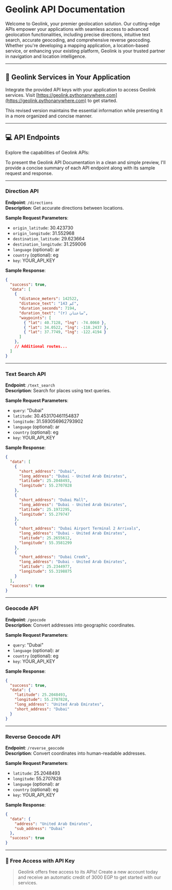 # Geolink API Documentation

Welcome to Geolink, your premier geolocation solution. Our cutting-edge APIs empower your applications with seamless access to advanced geolocation functionalities, including precise directions, intuitive text search, accurate geocoding, and comprehensive reverse geocoding. Whether you're developing a mapping application, a location-based service, or enhancing your existing platform, Geolink is your trusted partner in navigation and location intelligence.

---

## :rocket: Geolink Services in Your Application

Integrate the provided API keys with your application to access Geolink services. Visit [https://geolink.pythonanywhere.com](https://geolink.pythonanywhere.com) to get started.

This revised version maintains the essential information while presenting it in a more organized and concise manner.

---

## :computer: API Endpoints

Explore the capabilities of Geolink APIs:

To present the Geolink API Documentation in a clean and simple preview, I'll provide a concise summary of each API endpoint along with its sample request and response.

---

### Direction API

**Endpoint**: `/directions`  
**Description**: Get accurate directions between locations.

**Sample Request Parameters**:
- `origin_latitude`: 30.423730
- `origin_longitude`: 31.552968
- `destination_latitude`: 29.623664
- `destination_longitude`: 31.259006
- `language` (optional): ar
- `country` (optional): eg
- `key`: YOUR_API_KEY

**Sample Response**:
```json
{
  "success": true,
  "data": [
    {
      "distance_meters": 142522,
      "distance_text": "143 كم",
      "duration_seconds": 7194,
      "duration_text": "ساعتان (٢)",
      "waypoints": [
        { "lat": 40.7128, "lng": -74.0060 },
        { "lat": 34.0522, "lng": -118.2437 },
        { "lat": 37.7749, "lng": -122.4194 }
      ]
    },
    // Additional routes...
  ]
}
```

---

### Text Search API

**Endpoint**: `/text_search`  
**Description**: Search for places using text queries.

**Sample Request Parameters**:
- `query`: "Dubai"
- `latitude`: 30.453170461154837
- `longitude`: 31.593056962793902
- `language` (optional): ar
- `country` (optional): eg
- `key`: YOUR_API_KEY

**Sample Response**:
```json
{
  "data": [
    {
      "short_address": "Dubai",
      "long_address": "Dubai - United Arab Emirates",
      "latitude": 25.2048493,
      "longitude": 55.2707828
    },
    {
      "short_address": "Dubai Mall",
      "long_address": "Dubai - United Arab Emirates",
      "latitude": 25.1972295,
      "longitude": 55.279747
    },
    {
      "short_address": "Dubai Airport Terminal 2 Arrivals",
      "long_address": "Dubai - United Arab Emirates",
      "latitude": 25.2655612,
      "longitude": 55.3581299
    },
    {
      "short_address": "Dubai Creek",
      "long_address": "Dubai - United Arab Emirates",
      "latitude": 25.2344977,
      "longitude": 55.3198875
    }
  ],
  "success": true
}

```

---

### Geocode API

**Endpoint**: `/geocode`  
**Description**: Convert addresses into geographic coordinates.

**Sample Request Parameters**:
- `query`: "Dubai"
- `language` (optional): ar
- `country` (optional): eg
- `key`: YOUR_API_KEY

**Sample Response**:
```json
{
  "success": true,
  "data": {
    "latitude": 25.2048493,
    "longitude": 55.2707828,
    "long_address": "United Arab Emirates",
    "short_address": "Dubai"
  }
}
```

---

### Reverse Geocode API

**Endpoint**: `/reverse_geocode`  
**Description**: Convert coordinates into human-readable addresses.

**Sample Request Parameters**:
- `latitude`: 25.2048493
- `longitude`: 55.2707828
- `language` (optional): ar
- `country` (optional): eg
- `key`: YOUR_API_KEY

**Sample Response**:
```json
{
  "data": {
    "address": "United Arab Emirates",
    "sub_address": "Dubai"
  },
  "success": true
}
```

---

### :gift: Free Access with API Key
> Geolink offers free access to its APIs! Create a new account today and receive an automatic credit of 3000 EGP to get started with our services.
